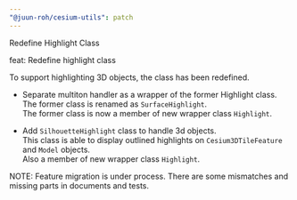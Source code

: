 ```yaml
---
"@juun-roh/cesium-utils": patch
---
```


Redefine Highlight Class

feat: Redefine highlight class

To support highlighting 3D objects, the class has been redefined.

* Separate multiton handler as a wrapper of the former Highlight class.  
The former class is renamed as `SurfaceHighlight`.  
The former class is now a member of new wrapper class `Highlight`.

* Add `SilhouetteHighlight` class to handle 3d objects.  
This class is able to display outlined highlights on `Cesium3DTileFeature` and `Model` objects.  
Also a member of new wrapper class `Highlight`.  

NOTE: Feature migration is under process. There are some mismatches and missing parts in documents and tests.
